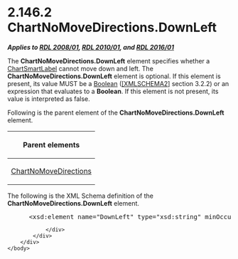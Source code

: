 <html dir="LTR" xmlns:mshelp="http://msdn.microsoft.com/mshelp" xmlns:ddue="http://ddue.schemas.microsoft.com/authoring/2003/5" xmlns:xlink="http://www.w3.org/1999/xlink" xmlns:tool="http://www.microsoft.com/tooltip">
    <head>
        <meta http-equiv="Content-Type" content="text/html; CHARSET=utf-8"></meta>
        <meta name="save" content="history"></meta>
        <title>2.146.2 ChartNoMoveDirections.DownLeft</title>
        <xml>
            <mshelp:toctitle title="2.146.2 ChartNoMoveDirections.DownLeft"></mshelp:toctitle>
            <mshelp:rltitle title="[MS-RDL]: ChartNoMoveDirections.DownLeft"></mshelp:rltitle>
            <mshelp:keyword index="A" term="57cb429d-89e7-4158-9369-7527cc544bae"></mshelp:keyword>
            <mshelp:attr name="DCSext.ContentType" value="open specification"></mshelp:attr>
            <mshelp:attr name="AssetID" value="57cb429d-89e7-4158-9369-7527cc544bae"></mshelp:attr>
            <mshelp:attr name="TopicType" value="kbRef"></mshelp:attr>
            <mshelp:attr name="DCSext.Title" value="[MS-RDL]: ChartNoMoveDirections.DownLeft" />
        </xml>
    </head>
    <body>
        <div id="header">
            <h1 class="heading">2.146.2 ChartNoMoveDirections.DownLeft</h1>
        </div>
        <div id="mainSection">
            <div id="mainBody">
                <div id="allHistory" class="saveHistory"></div>
                <div id="sectionSection0" class="section" name="collapseableSection">
                    

<p><b><i>Applies to </i></b><a href="1e855f94-4617-47e4-b89e-0856c6cb420f.md"><b><i>RDL 2008/01</i></b></a><b><i>,
</i></b><a href="3428e690-a348-4ec7-8a6a-8efb42d2cdee.md"><b><i>RDL 2010/01</i></b></a><b><i>,
and </i></b><a href="52ce3983-2bfc-4e72-9359-42aaf5fe4509.md"><b><i>RDL 2016/01</i></b></a></p>

<p>The <b>ChartNoMoveDirections.DownLeft</b> element specifies
whether a <a href="40311f42-08d3-41d4-8ca7-184ae633299d.md">ChartSmartLabel</a>
cannot move down and left. The <b>ChartNoMoveDirections.DownLeft</b> element is
optional. If this element is present, its value MUST be a <a href="4802fa14-3619-43fa-9898-3acab160a24c.md">Boolean</a> (<a href="https://go.microsoft.com/fwlink/?LinkId=90610">[XMLSCHEMA2]</a> section
3.2.2) or an expression that evaluates to a <b>Boolean</b>. If this element is
not present, its value is interpreted as false.</p>

<p>Following is the parent element of the <b>ChartNoMoveDirections.DownLeft</b>
element.</p>

<table>
 <thead>
  <tr>
   <th>
   <p>Parent elements</p>
   </th>
  </tr>
 </thead>
 <tr>
  <td>
  <p><a href="4e832340-f0f2-4e38-8c6a-4cee91e4a833.md">ChartNoMoveDirections</a></p>
  </td>
 </tr>
</table>

<p>The following is the XML Schema definition of the <b>ChartNoMoveDirections.DownLeft</b>
element.</p>

<dl>
<dd>
<div><pre> &lt;xsd:element name=&quot;DownLeft&quot; type=&quot;xsd:string&quot; minOccurs=&quot;0&quot; /&gt;
</pre></div>
</dd></dl>


                </div>
            </div>
        </div>
    </body>
</html>